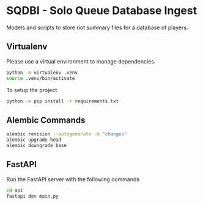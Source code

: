 # SQDBI - Solo Queue Database Ingest

Models and scripts to store riot summary files for a database of players.

## Virtualenv

Please use a virtual environment to manage dependencies.

```bash
python -m virtualenv .venv
source .venv/bin/activate
```

To setup the project

```bash
python -m pip install -r requirements.txt
```


## Alembic Commands

```bash
alembic revision --autogenerate -m "changes"
alembic upgrade head
alembic downgrade base
```

## FastAPI

Run the FastAPI server with the following commands

```bash
cd api
fastapi dev main.py
```

